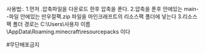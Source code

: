 사용법:.
1.먼저 .압축파일을 다운로드 한후 압축을 푼다.
2.압축을 푼후 안에있는 main--파일 안에있는 만우절팩.zip 파일을 마인크래프트의 리소스팩 폴더에 넣는다
3.리소스팩 폴더 경로는 C:\Users\사용자 이름\AppData\Roaming\.minecraft\resourcepacks 이다

#무단배포금지
